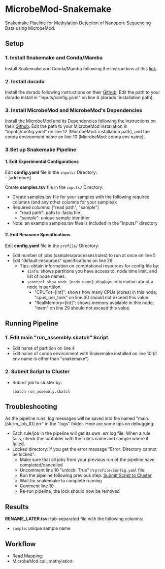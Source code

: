 # MicrobeMod-Snakemake
Snakemake Pipeline for Methylation Detection of Nanopore Sequencing Data using MicrobeMod.  

## Setup
### 1. Install Snakemake and Conda/Mamba  
Install Snakemake and Conda/Mamba following the instructions at this [link](https://snakemake.readthedocs.io/en/stable/getting_started/installation.html#:~:text=for%20installing%20Snakemake.-,Installation%20via%20Conda/Mamba,-This%20is%20the). 

### 2. Install dorado
Install the dorado following instructions on their [Github](https://github.com/nanoporetech/dorado). Edit the path to your dorado install in "inputs/config.yaml" on line 4 (dorado: installation path).

### 3. Install MicrobeMod and MicrobeMod's Dependencies 
Install the MicrobeMod and its Dependencies following the instructions on their [Github](https://github.com/cultivarium/MicrobeMod). Edit the path to your MicrobeMod installation in "inputs/config.yaml" on line 12 (MicrobeMod: installation path), and the conda environment name on line 10 (MicrobeMod: conda env name).

### 3.Set up Snakemake Pipeline
#### 1. Edit Experimental Configurations
Edit **config.yaml** file in the `inputs/` Directory:  
    -  [add more]

Create **samples.tsv** file in the `inputs/` Directory: 
  - Create samples.tsv file for your samples with the following required columns (and any other columns for your samples): 
  - Required columns: ["read path", "sample"]
    - "read path": path to .fastq file
    - "sample": unique sample identifier
  - Note: an example samples.tsv files is included in the "inputs/" directory 

#### 2. Edit Resource Specifications 
Edit **config.yaml** file in the `profile/` Directory:
  - Edit number of jobs (samples/processes/rules) to run at once on line 5
  - Edit "default-resources" specifications on line 26
    - Tips: obtain information on comptational resources for config file by: 
      - `sinfo`: shows partitions you have access to, node time limit, and list of node names. 
      - `scontrol show node [node_name]`: displays information about a node in partition. 
        - "CPUTot=[int]": shows how many CPUs (cores) in this node; "cpus_per_task" on line 30 should not exceed this value. 
        - "RealMemory=[int]": shows memory available in thie node; "mem" on line 29 should not exceed this value. 

## Running Pipeline 
### 1. Edit main "run_assembly.sbatch" Script
- Edit name of partition on line 4
- Edit name of conda environment with Snakemake installed on line 10 (if env name is other than "snakemake")

### 2. Submit Script to Cluster
- Submit job to cluster by:  
  ```
  sbatch run_assembly.sbatch
  ```  

## Troubleshooting 
As the pipeline runs, log messages will be saved into file named "main.[slurm_job_ID].err" in the "logs" folder. Here are some tips on debugging: 
- Each rule/job in the pipeline will get its own .err log file. When a rule fails, check the subfolder with the rule's name and sample where it failed. 
- Locked directory: if you get the error message "Error: Directory cannot be locked":
  - Make sure that all jobs from your previous run of the pipeline have completed/cancelled
  - Uncomment line 10 "unlock: True" in `profile/config.yaml` file
  - Run the pipeline following previous step: [Submit Script to Cluster](#2-submit-script-to-cluster)
  - Wait for snakemake to complete running
  - Comment line 10
  - Re-run pipeline, the lock should now be removed  


## Results
**RENAME_LATER.tsv:** tab-separated file with the following columns:  
- `sample`: unique sample name

## Workflow
- Read Mapping: 
- MicrobeMod call_methylation: 
